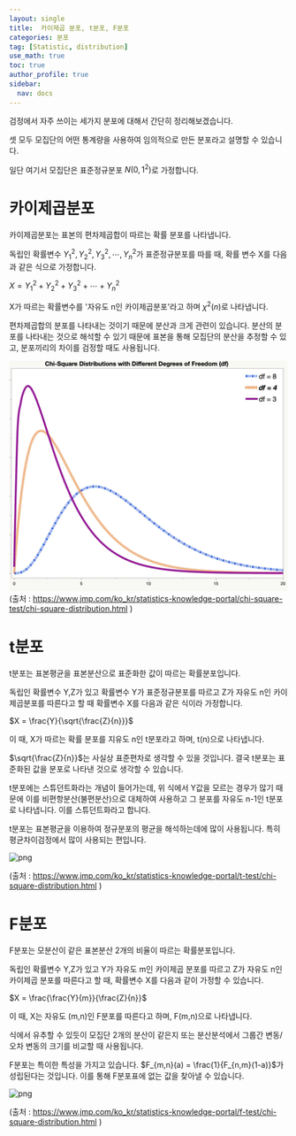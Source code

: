 ```yaml
---
layout: single
title:  카이제곱 분포, t분포, F분포
categories: 분포
tag: [Statistic, distribution]
use_math: true
toc: true
author_profile: true
sidebar:
  nav: docs
---
```


검정에서 자주 쓰이는 세가지 분포에 대해서 간단히 정리해보겠습니다.

셋 모두 모집단의 어떤 통계량을 사용하여 임의적으로 만든 분포라고 설명할 수 있습니다. 

일단 여기서 모집단은 표준정규분포 $N(0,1^2)$로 가정합니다.

# 카이제곱분포

카이제곱분포는 표본의 편차제곱합이 따르는 확률 분포를 나타냅니다.

독립인 확률변수 $Y_{1}^{2},Y_{2}^{2},Y_{3}^{2},\cdots ,Y_{n}^{2}$가 표준정규분포를 따를 때, 확률 변수 X를 다음과 같은 식으로 가정합니다.

$X = Y_{1}^{2} + Y_{2}^{2} + Y_{3}^{2} + \cdots + Y_{n}^{2}$

X가 따르는 확률변수를 '자유도 n인 카이제곱분포'라고 하며 $\chi^2(n)$로 나타냅니다.

편차제곱합의 분포를 나타내는 것이기 때문에 분산과 크게 관련이 있습니다. 분산의 분포를 나타내는 것으로 해석할 수 있기 때문에 표본을 통해 모집단의 분산을 추정할 수 있고, 분포끼리의 차이를 검정할 때도 사용됩니다.

![webp](/assets/images/statistic/1581101414393.webp)
(출처 : https://www.jmp.com/ko_kr/statistics-knowledge-portal/chi-square-test/chi-square-distribution.html )

# t분포

t분포는 표본평균을 표본분산으로 표준화한 값이 따르는 확률분포입니다.

독립인 확률변수 Y,Z가 있고 확률변수 Y가 표준정규분포를 따르고 Z가 자유도 n인 카이제곱분포를 따른다고 할 때 확률변수 X를 다음과 같은 식이라 가정합니다.

$X = \frac{Y}{\sqrt{\frac{Z}{n}}}$

이 때, X가 따르는 확률 분포를 지유도 n인 t분포라고 하며, t(n)으로 나타냅니다.

$\sqrt{\frac{Z}{n}}$는 사실상 표준편차로 생각할 수 있을 것입니다. 결국 t분포는 표준화된 값을 분포로 나타낸 것으로 생각할 수 있습니다. 

t분포에는 스튜던트화라는 개념이 들어가는데, 위 식에서 Y값을 모르는 경우가 많기 때문에 이를 비편항분산(불편분산)으로 대체하여 사용하고 그 분포를 자유도 n-1인 t분포로 나타냅니다. 이를 스튜던트화라고 합니다.

t분포는 표본평균을 이용하여 정규분포의 평균을 해석하는데에 많이 사용됩니다. 특히 평균차이검정에서 많이 사용되는 편입니다. 

![png](/assets/images/statistic/405px-Student_t_pdf.png)

(출처 : https://www.jmp.com/ko_kr/statistics-knowledge-portal/t-test/chi-square-distribution.html )


# F분포

F분포는 모분산이 같은 표본분산 2개의 비율이 따르는 확률분포입니다.

독립인 확률변수 Y,Z가 있고 Y가 자유도 m인 카이제곱 분포를 따르고 Z가 자유도 n인 카이제곱 분포를 따른다고 할 때, 확률변수 X를 다음과 같이 가정할 수 있습니다.

$X = \frac{\frac{Y}{m}}{\frac{Z}{n}}$

이 때, X는 자유도 (m,n)인 F분포를 따른다고 하며, F(m,n)으로 나타냅니다.

식에서 유추할 수 있듯이 모집단 2개의 분산이 같은지 또는 분산분석에서 그룹간 변동/오차 변동의 크기를 비교할 때 사용됩니다.

F분포는 특이한 특성을 가지고 있습니다.
$F_{m,n}(a) = \frac{1}{F_{n,m}(1-a)}$가 성립된다는 것입니다. 이를 통해 F분포표에 없는 값을 찾아낼 수 있습니다.

![png](/assets/images/statistic/405px-Student_f_pdf.png)

(출처 : https://www.jmp.com/ko_kr/statistics-knowledge-portal/f-test/chi-square-distribution.html )
